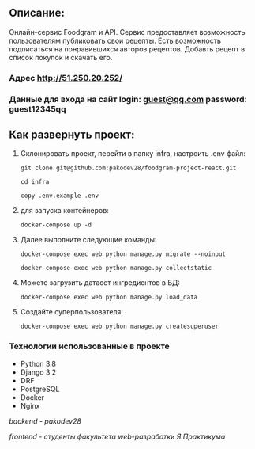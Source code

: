## Описание:

Онлайн-сервис Foodgram и API. Сервис предоставляет возможность пользователям публиковать свои рецепты. Есть возможность подписаться на понравившихся авторов рецептов. Добавть рецепт в список покупок и скачать его.


### Адрес http://51.250.20.252/

### Данные для входа на сайт login: guest@qq.com password: guest12345qq


## Как развернуть проект:
1. Склонировать проект, перейти в папку infra, настроить .env файл:
    ```
    git clone git@github.com:pakodev28/foodgram-project-react.git
    ```
    ```
    cd infra
    ```
    ```
    copy .env.example .env
    ```
2. для запуска контейнеров:
    ```
    docker-compose up -d
    ```
3. Далее выполните следующие команды:
    ```
    docker-compose exec web python manage.py migrate --noinput
    ```
    ```
    docker-compose exec web python manage.py collectstatic
    ```
4. Можете загрузить датасет ингредиентов в БД:
    ```
    docker-compose exec web python manage.py load_data
    ```
5. Создайте суперпользователя:
    ```
    docker-compose exec web python manage.py createsuperuser
    ```


### Технологии использованные в проекте
- Python 3.8
- Django 3.2
- DRF
- PostgreSQL
- Docker
- Nginx

*backend - pakodev28*

*frontend - студенты факультета web-разработки Я.Практикума*
